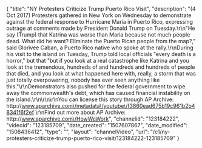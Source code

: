 {
    "title": "NY Protesters Criticize Trump Puerto Rico Visit",
    "description": "(4 Oct 2017) Protesters gathered in New York on Wednesday to demonstrate against the federal response to Hurricane Maria in Puerto Rico, expressing outrage at comments made by President Donald Trump on Tuesday.\r\n\"He say (Trump) that Katrina was worse than Maria because not much people dead. What did he want? Eliminate the Puerto Rican people from the map?,\" said Glorivee Caban, a Puerto Rico native who spoke at the rally.\r\nDuring his visit to the island on Tuesday, Trump told local officials \"every death is a horror,\" but that \"but if you look at a real catastrophe like Katrina and you look at the tremendous, hundreds of and hundreds and hundreds of people that died, and you look at what happened here with, really, a storm that was just totally overpowering, nobody has ever seen anything like this.\"\r\nDemonstrators also pushed for the federal government to wipe away the commonwealth's debt, which has caused financial instability on the island.\r\n\r\n\r\nYou can license this story through AP Archive: http:\/\/www.aparchive.com\/metadata\/youtube\/f3860ead675b19c961b2b48341f6f2ef \r\nFind out more about AP Archive: http:\/\/www.aparchive.com\/HowWeWork",
    "channelid": "123184222",
    "videoid": "123185709",
    "date_created": "1507607867",
    "date_modified": "1508436412",
    "type": "",
    "layout": "channelVideo",
    "url": "\/c1\/ny-protesters-criticize-trump-puerto-rico-visit\/123184222-123185709"
}